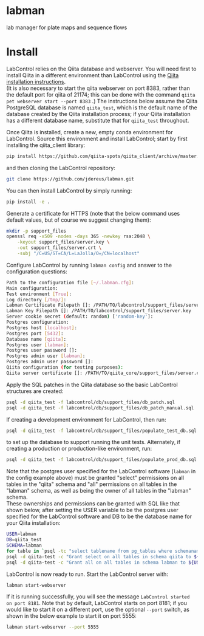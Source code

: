 # labman
lab manager for plate maps and sequence flows

# Install
LabControl relies on the Qiita database and webserver. You will need first to 
install Qiita in a different environment than LabControl using the [Qiita installation instructions](https://github.com/biocore/qiita/blob/master/INSTALL.md).  
(It is also necessary to start the qiita webserver on port 8383, rather than
the default port for qiita of 21174; this can be done with the command 
 `qiita pet webserver start --port 8383` .) The instructions
below assume the Qiita PostgreSQL database is named `qiita_test`, which is the
default name of the database created by the Qiita installation process; if your
Qiita installation has a different database name, substitute that for
`qiita_test` throughout.

Once Qiita is installed, create a new, empty conda environment for LabControl.
Source this environment and install LabControl; start by first installing the
qiita_client library:

```bash
pip install https://github.com/qiita-spots/qiita_client/archive/master.zip
```

and then cloning the LabControl repository:

```bash
git clone https://github.com/jdereus/labman.git
```

You can then install LabControl by simply running:

```bash
pip install -e .
```

Generate a certificate for HTTPS (note that the below command uses default values,
but of course we suggest changing them):

```bash
mkdir -p support_files
openssl req -x509 -nodes -days 365 -newkey rsa:2048 \
    -keyout support_files/server.key \
    -out support_files/server.crt \
    -subj "/C=US/ST=CA/L=LaJolla/O=/CN=localhost"
```

Configure LabControl by running `labman config` and answer to the configuration questions:

```bash
Path to the configuration file [~/.labman.cfg]:
Main configuration:
Test environment [True]:
Log directory [/tmp/]:
Labman Certificate Filepath []: /PATH/TO/labcontrol/support_files/server.crt
Labman Key Filepath []: /PATH/TO/labcontrol/support_files/server.key
Server cookie secret (default: random) ['random-key']:
Postgres configuration:
Postgres host [localhost]:
Postgres port [5432]:
Database name [qiita]:
Postgres user [labman]:
Postgres user password []:
Postgres admin user [labman]:
Postgres admin user password []:
Qiita configuration (for testing purposes):
Qiita server certificate []: /PATH/TO/qiita_core/support_files/server.crt
```

Apply the SQL patches in the Qiita database so the basic LabControl structures
are created:

```bash
psql -d qiita_test -f labcontrol/db/support_files/db_patch.sql
psql -d qiita_test -f labcontrol/db/support_files/db_patch_manual.sql
```

If creating a development environment for LabControl, then run:

```bash
psql -d qiita_test -f labcontrol/db/support_files/populate_test_db.sql
```

to set up the database to support running the unit tests.  Alternately, if
creating a production or production-like environment, run:

```bash
psql -d qiita_test -f labcontrol/db/support_files/populate_prod_db.sql
```

Note that the postgres user specified for the LabControl software (`labman` in the config example above)
must be granted "select" permissions on all tables in the "qiita" schema and "all" permissions on
all tables in the "labman" schema, as well as being the owner of all tables in the "labman" schema.  
These ownerships and permissions can be granted with SQL like that shown below, after setting the
USER variable to be the postgres user specified for the LabControl software and DB to be the
database name for your Qiita installation:

```bash
USER=labman
DB=qiita_test
SCHEMA=labman
for table in `psql -tc "select tablename from pg_tables where schemaname = '${SCHEMA}';" ${DB}` ; do psql -c "alter table ${SCHEMA}.${table} owner to ${USER}" ${DB}; done
psql -d qiita-test -c "Grant select on all tables in schema qiita to ${USER};"
psql -d qiita-test -c "Grant all on all tables in schema labman to ${USER};"
```

LabControl is now ready to run.  Start the LabControl server with:

```bash
labman start-webserver
```

If it is running successfully, you will see the message `LabControl started on port 8181`.  Note that
by default, LabControl starts on port 8181; if you would like to start it on a different port,
use the optional `--port` switch, as shown in the below example to start it on port 5555:

```bash
labman start-webserver --port 5555
```
